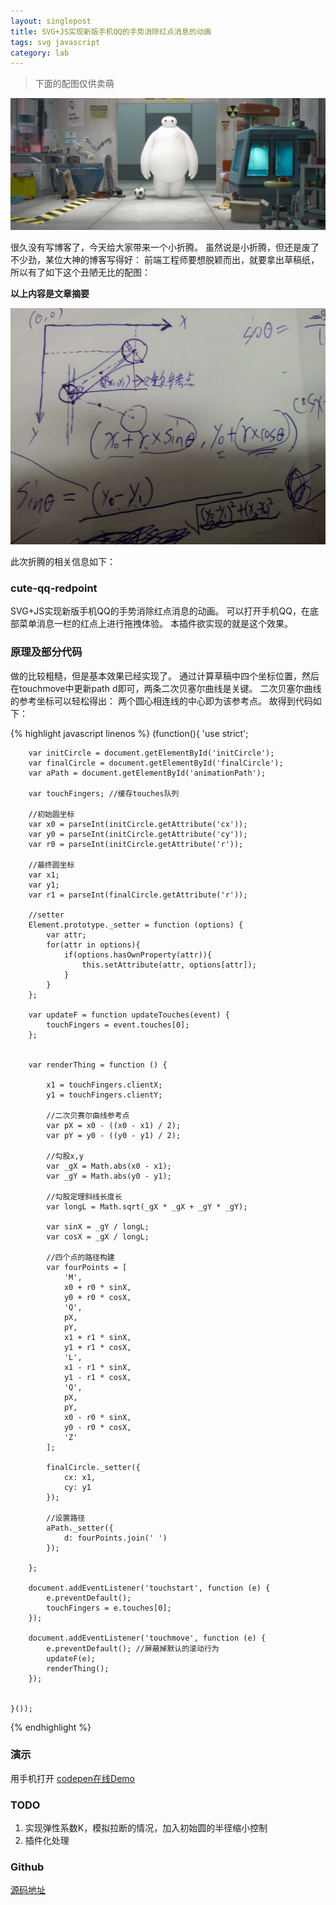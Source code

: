 ```yaml
---
layout: singlepost
title: SVG+JS实现新版手机QQ的手势消除红点消息的动画
tags: svg javascript
category: lab
---
```


> 下面的配图仅供卖萌

![](/assets/blog-images/2015-3-5/baymax.jpg)

很久没有写博客了，今天给大家带来一个小折腾。
虽然说是小折腾，但还是废了不少劲，某位大神的博客写得好：
前端工程师要想脱颖而出，就要拿出草稿纸，所以有了如下这个丑陋无比的配图：

__以上内容是文章摘要__

![Paper](https://github.com/qddegtya/cute-qq-redpoint/raw/master/paper.jpg "草稿")

此次折腾的相关信息如下：

### cute-qq-redpoint

SVG+JS实现新版手机QQ的手势消除红点消息的动画。
可以打开手机QQ，在底部菜单消息一栏的红点上进行拖拽体验。
本插件欲实现的就是这个效果。

### 原理及部分代码

做的比较粗糙，但是基本效果已经实现了。
通过计算草稿中四个坐标位置，然后在touchmove中更新path d即可，两条二次贝塞尔曲线是关键。
二次贝塞尔曲线的参考坐标可以轻松得出：
两个圆心相连线的中心即为该参考点。
故得到代码如下：

{% highlight javascript linenos %}
    (function(){
        'use strict';

        var initCircle = document.getElementById('initCircle');
        var finalCircle = document.getElementById('finalCircle');
        var aPath = document.getElementById('animationPath');

        var touchFingers; //缓存touches队列

        //初始圆坐标
        var x0 = parseInt(initCircle.getAttribute('cx'));
        var y0 = parseInt(initCircle.getAttribute('cy'));
        var r0 = parseInt(initCircle.getAttribute('r'));

        //最终圆坐标
        var x1;
        var y1;
        var r1 = parseInt(finalCircle.getAttribute('r'));

        //setter
        Element.prototype._setter = function (options) {
            var attr;
            for(attr in options){
                if(options.hasOwnProperty(attr)){
                    this.setAttribute(attr, options[attr]);
                }
            }
        };

        var updateF = function updateTouches(event) {
            touchFingers = event.touches[0];
        };


        var renderThing = function () {

            x1 = touchFingers.clientX;
            y1 = touchFingers.clientY;

            //二次贝赛尔曲线参考点
            var pX = x0 - ((x0 - x1) / 2);
            var pY = y0 - ((y0 - y1) / 2);

            //勾股x,y
            var _gX = Math.abs(x0 - x1);
            var _gY = Math.abs(y0 - y1);

            //勾股定理斜线长度长
            var longL = Math.sqrt(_gX * _gX + _gY * _gY);

            var sinX = _gY / longL;
            var cosX = _gX / longL;

            //四个点的路径构建
            var fourPoints = [
                'M',
                x0 + r0 * sinX,
                y0 + r0 * cosX,
                'Q',
                pX,
                pY,
                x1 + r1 * sinX,
                y1 + r1 * cosX,
                'L',
                x1 - r1 * sinX,
                y1 - r1 * cosX,
                'Q',
                pX,
                pY,
                x0 - r0 * sinX,
                y0 - r0 * cosX,
                'Z'
            ];

            finalCircle._setter({
                cx: x1,
                cy: y1
            });

            //设置路径
            aPath._setter({
                d: fourPoints.join(' ')
            });

        };

        document.addEventListener('touchstart', function (e) {
            e.preventDefault();
            touchFingers = e.touches[0];
        });

        document.addEventListener('touchmove', function (e) {
            e.preventDefault(); //屏蔽掉默认的滚动行为
            updateF(e);
            renderThing();
        });


    }());
{% endhighlight %}

### 演示

用手机打开
[codepen在线Demo](http://codepen.io/qddegtya/details/EapGWK "Demo")

### TODO

1. 实现弹性系数K，模拟拉断的情况，加入初始圆的半径缩小控制
2. 插件化处理

### Github

[源码地址](https://github.com/qddegtya/cute-qq-redpoint "源码地址")
